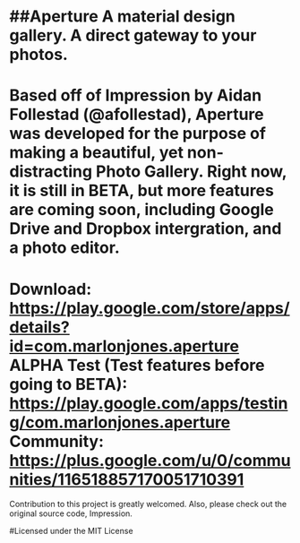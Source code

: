 ##Aperture
A material design gallery. A direct gateway to your photos. 
===========================================================
Based off of Impression by Aidan Follestad (@afollestad), Aperture was developed for the purpose of making a beautiful, yet non-
distracting Photo Gallery. Right now, it is still in BETA, but more features are coming soon, including Google Drive and Dropbox
intergration, and a photo editor. 
===========================================================
Download: https://play.google.com/store/apps/details?id=com.marlonjones.aperture
ALPHA Test (Test features before going to BETA): https://play.google.com/apps/testing/com.marlonjones.aperture
Community: https://plus.google.com/u/0/communities/116518857170051710391
===========================================================
Contribution to this project is greatly welcomed. Also, please check out the original source code, Impression.

#Licensed under the MIT License

